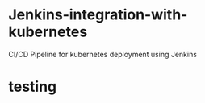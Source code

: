 # Jenkins-integration-with-kubernetes
CI/CD Pipeline for kubernetes deployment using Jenkins

# testing

